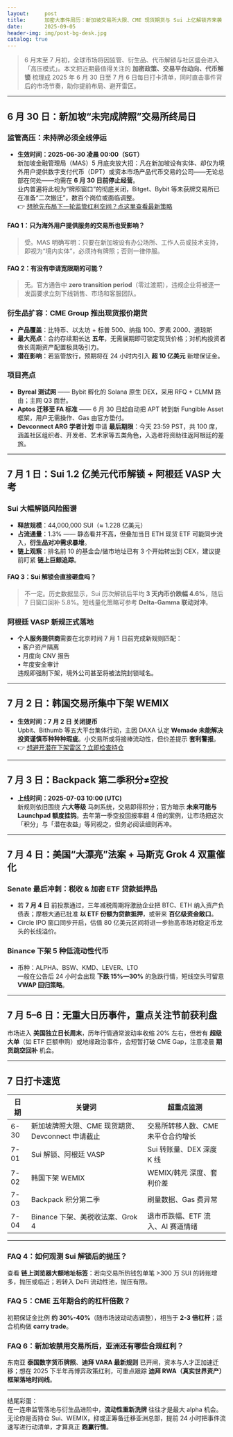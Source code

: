 ```yaml
---
layout:     post
title:      加密大事件周历：新加坡交易所大限、CME 现货期货与 Sui 上亿解锁齐来袭
date:       2025-09-05
header-img: img/post-bg-desk.jpg
catalog: true
---
```


> 6 月末至 7 月初，全球市场将因监管、衍生品、代币解锁与社区盛会进入「高压模式」。本文把近期最值得关注的 **加密政策、交易平台动向、代币解锁** 梳理成 2025 年 6 月 30 日至 7 月 6 日每日打卡清单，同时直击事件背后的市场节奏，助你提前布局、避开雷区。  

---

## 6 月 30 日：新加坡“未完成牌照”交易所终局日

### 监管高压：未持牌必须全线停运
- **生效时间：2025-06-30 凌晨 00:00（SGT）**  
  新加坡金融管理局（MAS）5 月底突放大招：凡在新加坡设有实体、却仅为境外用户提供数字支付代币（DPT）或资本市场产品代币交易的公司——无论总部在何处——均需在 **6 月 30 日前停止经营**。  
  业内普遍将此视为“牌照窗口”的彻底关闭，Bitget、Bybit 等未获牌交易所已在准备“二次搬迁”，数百个岗位或面临调整。  
  👉 [想抢先布局下一轮监管红利空间？点这里查看最新策略](https://okxdog.com/)

#### FAQ 1：只为海外用户提供服务的交易所也受影响？
> 受。MAS 明确写明：只要在新加坡设有办公场所、工作人员或技术支持，即视为“境内实体”，必须持有牌照；否则一律停服。

#### FAQ 2：有没有申请宽限期的可能？
> 无。官方通告中 **zero transition period**（零过渡期），违规企业将被逐一发函要求立刻下线销售、市场和客服团队。

### 衍生品扩容：CME Group 推出现货报价期货
- **产品覆盖**：比特币、以太坊 + 标普 500、纳指 100、罗素 2000、道琼斯  
- **最大亮点**：合约存续期长达 **五年**，无需展期即可锁定现货价格；对机构投资者做长周期资产配置极具吸引力。  
- **潜在影响**：若监管放行，预期将在 24 小时内引入 **超 10 亿美元** 新增保证金。

### 项目亮点
- **Byreal 测试网** —— Bybit 孵化的 Solana 原生 DEX，采用 RFQ + CLMM 路由；主网 Q3 面世。  
- **Aptos 迁移至 FA 标准** —— 6 月 30 日起自动把 APT 转到新 Fungible Asset 框架，用户无需操作、Gas 由官方垫付。  
- **Devconnect ARG 学者计划** 申请 **最后期限**：今天 23:59 PST，共 100 席，涵盖社区组织者、开发者、艺术家等五类角色，入选者将资助往返阿根廷的差旅。

---

## 7 月 1 日：Sui 1.2 亿美元代币解锁 + 阿根廷 VASP 大考

### Sui 大幅解锁风险图谱
- **释放规模**：44,000,000 SUI（≈ 1.228 亿美元）  
- **占流通量**：1.3% —— 静态看并不高，但叠加当日 ETH 现货 ETF 可能同步流入，**衍生品对冲需求暴增**。  
- **链上观察**：排名前 10 的基金会/做市地址已有 3 个开始转出到 CEX，建议提前盯紧 **链上巨鲸追踪**。

#### FAQ 3：Sui 解锁会直接砸盘吗？
> 不一定。历史数据显示，Sui 历次解锁后平均 **3 天内币价跌幅 4.6%**，随后 7 日窗口回补 5.8%。短线量化策略可参考 **Delta-Gamma 联动对冲**。

### 阿根廷 VASP 新规正式落地
- **个人服务提供商**需要在北京时间 7 月 1 日前完成新规则匹配：  
  • 客户资产隔离  
  • 月度向 CNV 报告  
  • 年度安全审计  
  违规即强制下架，境外公司甚至将被法院封锁域名。

---

## 7 月 2 日：韩国交易所集中下架 WEMIX

- **生效时间：7 月 2 日 关闭提币**  
  Upbit、Bithumb 等五大平台集体行动，主因 DAXA 认定 **Wemade 未能解决投资谨慎币种种种瑕疵**。小交易所或将接棒流动性，但价差提示 **套利警报**。  
  👉 [想避开潜在下架雷区？立即检查持仓](https://okxdog.com/)

---

## 7 月 3 日：Backpack 第二季积分≠空投
- **上线时间：2025-07-03 10:00 (UTC)**  
  新规则依旧围绕 **六大等级** 马刺系统，交易即得积分；官方暗示 **未来可能与 Launchpad 额度挂钩**。去年第一季空投回报率翻 4 倍的案例，让市场把这次「积分」与「潜在收益」等同视之，但务必阅读细则再冲。

---

## 7 月 4 日：美国“大漂亮”法案 + 马斯克 Grok 4 双重催化

### Senate 最后冲刺：税收 & 加密 ETF 贷款抵押品
- 若 **7 月 4 日** 前投票通过，三年减税周期将激励企业把 BTC、ETH 纳入资产负债表；摩根大通已批准 **以 ETF 份额为贷款抵押**，或带来 **百亿级资金敞口**。  
- Circle IPO 窗口同步开启，估值 80 亿美元区间将进一步抬高市场对稳定币龙头的长线溢价。

### Binance 下架 5 种低流动性代币
- 币种：ALPHA、BSW、KMD、LEVER、LTO  
  一般在公告后 24 小时会出现 **下跌 15%—30%** 的急跌行情，短线空头可留意 **VWAP 回归策略**。

---

## 7 月 5–6 日：无重大日历事件，重点关注节前获利盘
市场进入 **美国独立日长周末**，历年行情通常波动率收缩 20% 左右，但若有 **超级大单**（如 ETF 巨额申购）或地缘政治事件，会短暂打破 CME Gap，注意凌晨 **期货跳空回补** 机会。

---

## 7 日打卡速览

| 日期 | 关键词 | 超重点监测 |
| --- | --- | --- |
| 6-30 | 新加坡牌照大限、CME 现货期货、Devconnect 申请截止 | 交易所转移人数、CME 未平仓合约增长 |
| 7-01 | Sui 解锁、阿根廷 VASP | Sui 转账量、DEX 深度 K 线 |
| 7-02 | 韩国下架 WEMIX | WEMIX/韩元 深度、套利价差 |
| 7-03 | Backpack 积分第二季 | 刷量数据、Gas 费异常 |
| 7-04 | Binance 下架、美税收法案、Grok 4 | 退市币跌幅、ETF 流入、AI 赛道情绪 |

---

### FAQ 4：如何观测 Sui 解锁后的抛压？
查看 **链上浏览器大额地址标签**：若向交易所热钱包单笔 >300 万 SUI 的转账增多，抛压或临近；若转入 DeFi 流动性池，抛压有限。

### FAQ 5：CME 五年期合约的杠杆倍数？
初期保证金比例 **约 30%-40%**（随市场波动动态调整），相当于 **2-3 倍杠杆**；适合机构做 **carry trade**。

### FAQ 6：新加坡禁用交易所后，亚洲还有哪些合规红利？
东南亚 **泰国数字货币牌照**、**迪拜 VARA 最新规则** 已开闸，资本与人才正加速迁移；想在 2025 下半年再博弈政策红利，可重点跟踪 **迪拜 RWA（真实世界资产）框架落地时间线**。

---

结尾彩蛋：  
在一连串监管落地与衍生品进阶中，**流动性重新洗牌** 往往才是最大 alpha 机会。无论你是否持仓 Sui、WEMIX，抑或正筹备迁移亚洲总部，提前 24 小时把事件流速写进行动清单，才算真正 **跑赢行情**。